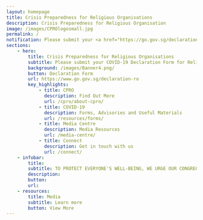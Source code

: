 ```yaml
---
layout: homepage
title: Crisis Preparedness for Religious Organisations
description: Crisis Preparedness for Religious Organisation
image: /images/CPROlogosmall.jpg
permalink: /
notification: Please submit your <a href="https://go.gov.sg/declaration-ro">COVID-19 Declaration Form for Religious Organisations</a> before applying for a Time-Limited Exemption at <a href="https://Covid.gobusiness.gov.sg">covid.gobusiness.gov.sg</a>
sections:
    - hero:
        title: Crisis Preparedness for Religious Organisations
        subtitle: Please submit your COVID-19 Declaration Form for Religious Organisations before applying for a Time-Limited Exemption at covid.gobusiness.gov.sg
        background: /images/Banner4.png/
        button: Declaration Form
        url: https://www.go.gov.sg/declaration-ro
        key_highlights:
            - title: CPRO
              description: Find Out More
              url: /cpro/about-cpro/
            - title: COVID-19
              description: Forms, Advisories and Useful Materials
              url: /resources/forms/
            - title: Media Centre
              description: Media Resources
              url: /media-centre/
            - title: Connect
              description: Get in touch with us
              url: /connect/
    - infobar:
        title:
        subtitle: TO PROTECT EVERYONE'S WELL-BEING, WE URGE OUR CONGREGANTS TO WORK WITH THEIR RELIGIOUS LEADERS IN IMPLEMENTING PRECAUTINARY MEASURES ADVISED BY MOH AND MCCY. BY SUPPORTING EACHOTHER IN THESE CHALLENGING TIMES AND EXERCISING SOCIAL RESPONSIBILITY, WE CAN OVERCOME COVID-19, AND EMERGE EVEN STRONGER AND MORE RESILIENT." - MINISTER GRACE FU, STATEMENT IN SUPPORT OF STAYING UNITED AGAINST COVID-19, 25 MARCH 2020
        description: 
        button:
        url:
    - resources:
        title: Media
        subtitle: Learn more
        button: View More
---
```

